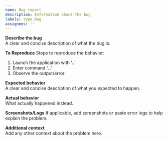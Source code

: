 ```yaml
---
name: Bug report
description: Information about the bug
labels: type.Bug
assignees: ''
---
```


**Describe the bug**\
A clear and concise description of what the bug is.

**To Reproduce**
Steps to reproduce the behavior:
1. Launch the application with '...'
2. Enter command '...'
3. Observe the output/error

**Expected behavior**\
A clear and concise description of what you expected to happen.

**Actual behavior**\
What actually happened instead.

**Screenshots/Logs**
If applicable, add screenshots or paste error logs to help explain the problem.

**Additional context**\
Add any other context about the problem here.
